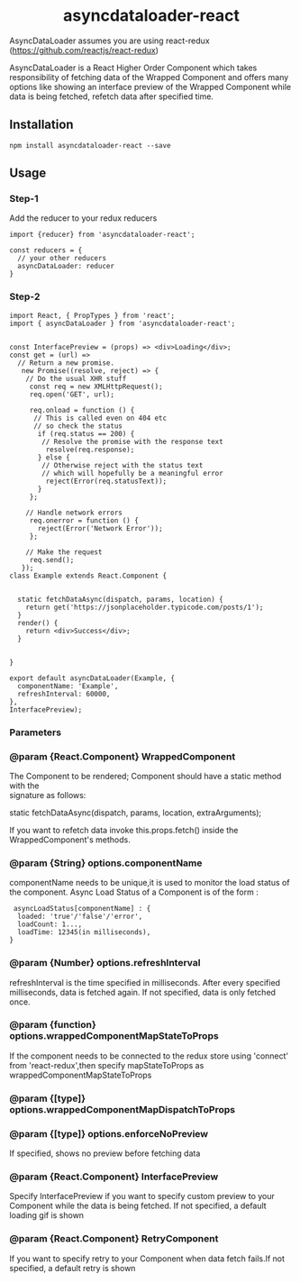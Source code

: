 <h1 align="center">asyncdataloader-react</h1>

AsyncDataLoader assumes you are using react-redux (<https://github.com/reactjs/react-redux>)

AsyncDataLoader is a React Higher Order Component which takes responsibility of fetching data of 
the Wrapped Component and offers many options like showing an interface preview of the Wrapped
Component while data is being fetched, refetch data after specified time.

## Installation

    npm install asyncdataloader-react --save

## Usage

### Step-1
  Add the reducer to your redux reducers

    import {reducer} from 'asyncdataloader-react';
    
    const reducers = {
      // your other reducers
      asyncDataLoader: reducer  
    }


### Step-2

    import React, { PropTypes } from 'react';
    import { asyncDataLoader } from 'asyncdataloader-react';


    const InterfacePreview = (props) => <div>Loading</div>;
    const get = (url) =>
      // Return a new promise.
       new Promise((resolve, reject) => {
        // Do the usual XHR stuff
         const req = new XMLHttpRequest();
         req.open('GET', url);

         req.onload = function () {
          // This is called even on 404 etc
          // so check the status
           if (req.status == 200) {
            // Resolve the promise with the response text
             resolve(req.response);
           } else {
            // Otherwise reject with the status text
            // which will hopefully be a meaningful error
             reject(Error(req.statusText));
           }
         };

        // Handle network errors
         req.onerror = function () {
           reject(Error('Network Error'));
         };

        // Make the request
         req.send();
       });
    class Example extends React.Component {


      static fetchDataAsync(dispatch, params, location) {
        return get('https://jsonplaceholder.typicode.com/posts/1');
      }
      render() {
        return <div>Success</div>;
      }


    }

    export default asyncDataLoader(Example, {
      componentName: 'Example',
      refreshInterval: 60000,
    },
    InterfacePreview);


### Parameters
### @param  {React.Component} WrappedComponent

  The Component to be rendered; Component should have a static method with the                                                      
  signature as follows:

   static fetchDataAsync(dispatch, params, location, extraArguments);

If you want to refetch data invoke this.props.fetch() inside the WrappedComponent's methods.

### @param  {String} options.componentName                     
   componentName needs to be unique,it is used to monitor the load status of                                                          
   the component.
   Async Load Status of a Component is of the form : 
     
     asyncLoadStatus[componentName] : {
      loaded: 'true'/'false'/'error',
      loadCount: 1...,
      loadTime: 12345(in milliseconds),
    }

### @param  {Number} options.refreshInterval
   refreshInterval is the time specified in milliseconds. After every specified milliseconds,
   data is fetched again. If not specified, data is only fetched once.


 ### @param  {function} options.wrappedComponentMapStateToProps
   If the component needs to be connected to the redux store using 'connect' from 'react-redux',then specify mapStateToProps as wrappedComponentMapStateToProps


### @param  {[type]} options.wrappedComponentMapDispatchToProps

### @param  {[type]} options.enforceNoPreview
   If specified, shows no preview before fetching data

### @param  {React.Component} InterfacePreview 
   Specify InterfacePreview if you want to specify custom preview to your Component while the data is being fetched. If not specified, a default loading gif is shown

### @param  {React.Component} RetryComponent
   If you want to specify retry to your Component when data fetch fails.If not specified, a default retry is shown

